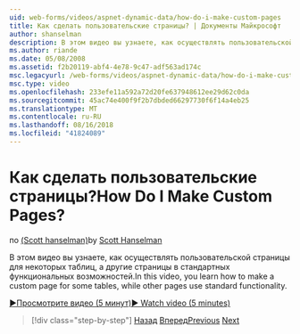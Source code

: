 ```yaml
---
uid: web-forms/videos/aspnet-dynamic-data/how-do-i-make-custom-pages
title: Как сделать пользовательские страницы? | Документы Майкрософт
author: shanselman
description: В этом видео вы узнаете, как осуществлять пользовательской страницы для некоторых таблиц, а другие страницы в стандартных функциональных возможностей.
ms.author: riande
ms.date: 05/08/2008
ms.assetid: f2b20119-abf4-4e78-9c47-adf563ad174c
msc.legacyurl: /web-forms/videos/aspnet-dynamic-data/how-do-i-make-custom-pages
msc.type: video
ms.openlocfilehash: 233efe11a592a72d20fe637948612ee29d62c0da
ms.sourcegitcommit: 45ac74e400f9f2b7dbded66297730f6f14a4eb25
ms.translationtype: MT
ms.contentlocale: ru-RU
ms.lasthandoff: 08/16/2018
ms.locfileid: "41824089"
---
```

<a name="how-do-i-make-custom-pages"></a><span data-ttu-id="9da7c-104">Как сделать пользовательские страницы?</span><span class="sxs-lookup"><span data-stu-id="9da7c-104">How Do I Make Custom Pages?</span></span>
====================
<span data-ttu-id="9da7c-105">по [(Scott hanselman)](https://github.com/shanselman)</span><span class="sxs-lookup"><span data-stu-id="9da7c-105">by [Scott Hanselman](https://github.com/shanselman)</span></span>

<span data-ttu-id="9da7c-106">В этом видео вы узнаете, как осуществлять пользовательской страницы для некоторых таблиц, а другие страницы в стандартных функциональных возможностей.</span><span class="sxs-lookup"><span data-stu-id="9da7c-106">In this video, you learn how to make a custom page for some tables, while other pages use standard functionality.</span></span>

[<span data-ttu-id="9da7c-107">&#9654;Просмотрите видео (5 минут)</span><span class="sxs-lookup"><span data-stu-id="9da7c-107">&#9654; Watch video (5 minutes)</span></span>](https://channel9.msdn.com/Blogs/ASP-NET-Site-Videos/how-do-i-make-custom-pages)

> [!div class="step-by-step"]
> <span data-ttu-id="9da7c-108">[Назад](how-do-i-handle-business-logic-exceptions.md)
> [Вперед](how-do-i-display-unknown-datatypes.md)</span><span class="sxs-lookup"><span data-stu-id="9da7c-108">[Previous](how-do-i-handle-business-logic-exceptions.md)
[Next](how-do-i-display-unknown-datatypes.md)</span></span>
